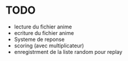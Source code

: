 # TODO
* lecture du fichier anime
* ecriture du fichier anime
* Systeme de reponse
* scoring (avec multiplicateur)
* enregistrment de la liste random pour replay

